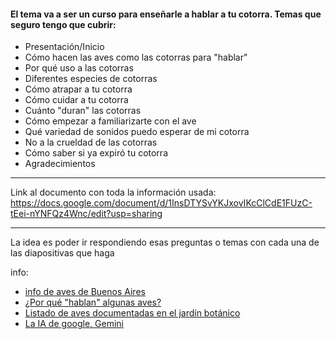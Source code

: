 #### El tema va a ser un curso para enseñarle a hablar a tu cotorra. Temas que seguro tengo que cubrir:

- Presentación/Inicio
- Cómo hacen las aves como las cotorras para "hablar"
- Por qué uso a las cotorras
- Diferentes especies de cotorras
- Cómo atrapar a tu cotorra
- Cómo cuidar a tu cotorra
- Cuánto "duran" las cotorras
- Cómo empezar a familiarizarte con el ave
- Qué variedad de sonidos puedo esperar de mi cotorra
- No a la crueldad de las cotorras
- Cómo saber si ya expiró tu cotorra
- Agradecimientos
----------

Link al documento con toda la información usada: https://docs.google.com/document/d/1InsDTYSvYKJxovIKcClCdE1FUzC-tEei-nYNFQz4Wnc/edit?usp=sharing

----------
La idea es poder ir respondiendo esas preguntas o temas con cada una de las diapositivas que haga




info:
- [info de aves de Buenos Aires](https://www.tiendanimal.es/articulos/porque-los-loros-hablan/)
- [¿Por qué "hablan" algunas aves?](https://www.tiendanimal.es/articulos/cotorras-argentinas/?srsltid=AfmBOoqBloEQqLEqh-HBj4wmEJCWk6QdlGZlfrkCuRaD1P57G8eHceH7)
- [Listado de aves documentadas en el jardín botánico](https://buenosaires.gob.ar/sites/default/files/media/document/2018/02/10/61ad46a5a42ce1d1cc4bc58c9cbfa5ca8e518cbc.pdf)
- [La IA de google, Gemini](https://gemini.google.com/?hl=es)
